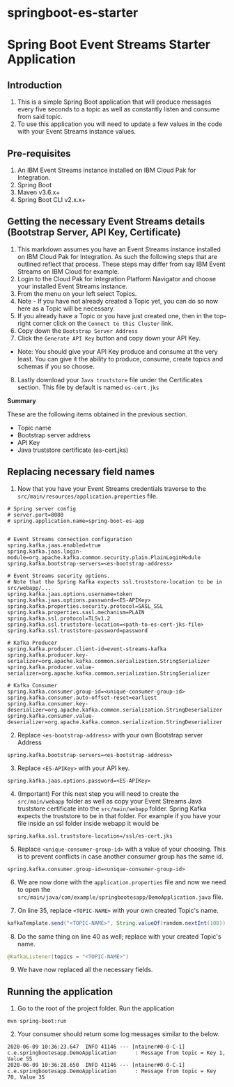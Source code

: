 # springboot-es-starter

# Spring Boot Event Streams Starter Application

## Introduction
1. This is a simple Spring Boot application that will produce messages every five seconds to a topic as well as constantly listen
and consume from said topic.
2. To use this application you will need to update a few values in the code with your Event Streams instance values.


## Pre-requisites
1. An IBM Event Streams instance installed on IBM Cloud Pak for Integration.
2. Spring Boot
3. Maven v3.6.x+
4. Spring Boot CLI v2.x.x+


## Getting the necessary Event Streams details (Bootstrap Server, API Key, Certificate)
1. This markdown assumes you have an Event Streams instance installed on IBM Cloud Pak for Integration. As such the following steps
that are outlined reflect that process. These steps may differ from say IBM Event Streams on IBM Cloud for example.
2. Login to the Cloud Pak for Integration Platform Navigator and choose your installed Event Streams instance.
3. From the menu on your left select Topics. 
4. Note - If you have not already created a Topic yet, you can do so now here as a Topic will be necessary.
5. If you already have a Topic or you have just created one, then in the top-right corner click on the `Connect to this Cluster` link.
6. Copy down the `Bootstrap Server Address`
7. Click the `Generate API Key` button and copy down your API Key. 
  - Note: You should give your API Key produce and consume at the very least. You can give it the ability to produce, consume, create topics and schemas if you so choose.
8. Lastly download your `Java truststore` file under the Certificates section. This file by default is named `es-cert.jks`


__Summary__ 

These are the following items obtained in the previous section.
- Topic name
- Bootstrap server address
- API Key
- Java truststore certificate (es-cert.jks)


## Replacing necessary field names
1. Now that you have your Event Streams credentials traverse to the `src/main/resources/application.properties` file. 

```properties
# Spring server config
# server.port=8080
# spring.application.name=spring-boot-es-app


# Event Streams connection configuration
spring.kafka.jaas.enabled=true
spring.kafka.jaas.login-module=org.apache.kafka.common.security.plain.PlainLoginModule
spring.kafka.bootstrap-servers=<es-bootstrap-address>

# Event Streams security options.
# Note that the Spring Kafka expects ssl.truststore-location to be in src/webapp/...
spring.kafka.jaas.options.username=token
spring.kafka.jaas.options.password=<ES-APIKey>
spring.kafka.properties.security.protocol=SASL_SSL
spring.kafka.properties.sasl.mechanism=PLAIN
spring.kafka.ssl.protocol=TLSv1.2
spring.kafka.ssl.truststore-location=<path-to-es-cert-jks-file>
spring.kafka.ssl.truststore-password=password

# Kafka Producer
spring.kafka.producer.client-id=event-streams-kafka
spring.kafka.producer.key-serializer=org.apache.kafka.common.serialization.StringSerializer
spring.kafka.producer.value-serializer=org.apache.kafka.common.serialization.StringSerializer

# Kafka Consumer
spring.kafka.consumer.group-id=<unique-consumer-group-id>
spring.kafka.consumer.auto-offset-reset=earliest
spring.kafka.consumer.key-deserializer=org.apache.kafka.common.serialization.StringDeserializer
spring.kafka.consumer.value-deserializer=org.apache.kafka.common.serialization.StringDeserializer
```

2. Replace `<es-bootstrap-address>` with your own Bootstrap server Address 
```properties 
spring.kafka.bootstrap-servers=<es-bootstrap-address>
```

3. Replace `<ES-APIKey>` with your API key.
```properties
spring.kafka.jaas.options.password=<ES-APIKey>
```

4. (Important) For this next step you will need to create the `src/main/webapp` folder as well as copy your Event Streams Java truststore certificate into the `src/main/webapp` folder.
Spring Kafka expects the truststore to be in that folder. For example if you have your file inside an ssl folder inside webapp it would be
```properties
spring.kafka.ssl.truststore-location=/ssl/es-cert.jks
```

5. Replace `<unique-consumer-group-id>` with a value of your choosing. This is to prevent conflicts in case another consumer group has the same id.
```properties
spring.kafka.consumer.group-id=<unique-consumer-group-id>
  ```
  
6. We are now done with the `application.properties` file and now we need to open the `src/main/java/com/example/springbootesapp/DemoApplication.java` file. 

7. On line 35, replace `<TOPIC-NAME>` with your own created Topic's name.
```java
kafkaTemplate.send("<TOPIC-NAME>", String.valueOf(random.nextInt(100)), String.valueOf(random.nextInt(100)));
```

8. Do the same thing on line 40 as well; replace with your created Topic's name.
```java
@KafkaListener(topics = "<TOPIC-NAME>")
```

9. We have now replaced all the necessary fields.


## Running the application
1. Go to the root of the project folder. Run the application
```shell
mvn spring-boot:run
```

2. Your consumer should return some log messages similar to the below.
```log
2020-06-09 10:36:23.647  INFO 41146 --- [ntainer#0-0-C-1] c.e.springbootesapp.DemoApplication      : Message from topic = Key 1, Value 55
2020-06-09 10:36:28.650  INFO 41146 --- [ntainer#0-0-C-1] c.e.springbootesapp.DemoApplication      : Message from topic = Key 70, Value 35
```
